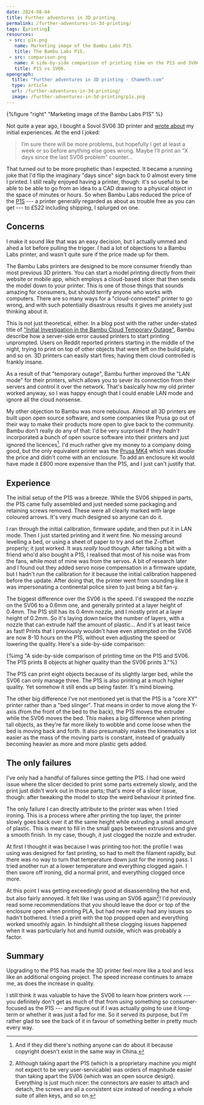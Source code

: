 ```yaml
---
date: 2024-08-04
title: Further adventures in 3D printing
permalink: /further-adventures-in-3d-printing/
tags: [printing]
resources:
 - src: p1s.png
   name: Marketing image of the Bambu Labs P1S
   title: The Bambu Labs P1S.
 - src: comparison.png
   name: A side-by-side comparison of printing time on the P1S and SV06. The P1S prints 8 objects at higher quality than the SV06 prints 3.
   title: P1S vs SV06.
opengraph:
  title: "Further adventures in 3D printing · Chameth.com"
  type: article
  url: /further-adventures-in-3d-printing/
  image: /further-adventures-in-3d-printing/p1s.png
---
```


{%figure "right" "Marketing image of the Bambu Labs P1S" %}

Not quite a year ago, I bought a Sovol SV06 3D printer and [wrote about](/adventures-in-3d-printing/)
my initial experiences. At the end I joked:

> I’m sure there will be more problems, but hopefully I get at least a week or
> so before anything else goes wrong. Maybe I’ll print an “X days since the
> last SV06 problem” counter…

That turned out to be more prophetic than I expected. It became a running joke
that I'd flip the imaginary "days since" sign back to 0 almost every time I
printed. I still really enjoyed having a printer, though: it's so useful to
be able to be able to go from an idea to a CAD drawing to a physical object
in the space of minutes or hours. So when Bambu Labs reduced the price of the
[P1S](https://uk.store.bambulab.com/products/p1s) --- a printer generally regarded
as about as trouble free as you can get --- to £522 including shipping, I splurged on one.

## Concerns

I make it sound like that was an easy decision, but I actually ummed and ahed
a lot before pulling the trigger. I had a lot of objections to a Bambu Labs
printer, and wasn't quite sure if the price made up for them.

<!--more-->

The Bambu Labs printers are designed to be more consumer friendly than most
previous 3D printers. You can start a model printing directly from their
website or mobile app, which employs a cloud-based slicer that then sends the
model down to your printer. This is one of those things that sounds amazing for
consumers, but should terrify anyone who works with computers. There are so many
ways for a "cloud-connected" printer to go wrong, and with such potentially
disastrous results it gives me anxiety just thinking about it.

This is not just theoretical, either. In a blog post with the rather under-stated
title of ["Initial Investigation in the Bambu Cloud Temporary Outage"](https://blog.bambulab.com/cloud-temporary-outage-investigation/),
Bambu describe how a server-side error caused printers to start printing unprompted.
Users on Reddit reported printers starting in the middle of the night, trying
to print on top of other objects that were left on the build plate, and so on.
3D printers can easily start fires; having them cloud controlled is frankly
insane.

As a result of that "temporary outage", Bambu further improved the "LAN mode"
for their printers, which allows you to sever its connection from their servers
and control it over the network. That's basically how my old printer worked
anyway, so I was happy enough that I could enable LAN mode and ignore all the
cloud nonsense.

My other objection to Bambu was more nebulous. Almost all 3D printers are built
upon open source software, and some companies like Prusa go out of their way to
make their products more open to give back to the community. Bambu don't really
do any of that: I'd be very surprised if they _hadn't_ incorporated a bunch of
open source software into their printers and just ignored the licences[^1]. I'd
much rather give my money to a company doing good, but the only equivalent
printer was the [Prusa MK4](https://www.prusa3d.com/product/original-prusa-mk4-2/)
which was _double_ the price and didn't come with an enclosure. To add an
enclosure kit would have made it £800 more expensive than the P1S, and I just
can't justify that.

## Experience

The initial setup of the P1S was a breeze. While the SV06 shipped in parts, the
P1S came fully assembled and just needed some packaging and retaining screws
removed. These were all clearly marked with large coloured arrows. It's very
much designed so anyone can do it.

I ran through the initial calibration, firmware update, and then put it
in LAN mode. Then I just started printing and it went fine. No messing around
levelling a bed, or using a sheet of paper to try and set the Z-offset properly;
it just worked. It was _really_ loud though. After talking a bit with a friend
who'd also bought a P1S, I realised that most of his noise was from the fans,
while most of mine was from the servos. A bit of research later and I found out
they added servo noise compensation in a firmware update, but I hadn't run the
calibration for it because the initial calibration happened before the update.
After doing that, the printer went from sounding like it was impersonating a
continental police siren to just being a bit fan-y.

The biggest difference over the SV06 is the speed. I'd swapped the nozzle on the
SV06 to a 0.6mm one, and generally printed at a layer height of 0.4mm. The P1S
still has its 0.4mm nozzle, and I mostly print at a layer height of 0.2mm. So
it's laying down twice the number of layers, with a nozzle that can extrude
half the amount of plastic… And it's at least twice as fast! Prints that I
previously wouldn't have even attempted on the SV06 are now 8-10 hours on the
P1S, without even adjusting the speed or lowering the quality. Here's a
side-by-side comparison:

{%img "A side-by-side comparison of printing time on the P1S and SV06. The P1S prints 8 objects at higher quality than the SV06 prints 3."%}

The P1S can print eight objects because of its slightly larger bed, while the
SV06 can only manage three. The P1S is also printing at a much higher quality.
Yet somehow it still ends up being faster. It's mind blowing.

The other big difference I've not mentioned yet is that the P1S is a "core XY"
printer rather than a "bed slinger". That means in order to move along the
Y-axis (from the front of the bed to the back), the P1S moves the extruder
while the SV06 moves the bed. This makes a big difference when printing tall
objects, as they're far more likely to wobble and come loose when the bed is
moving back and forth. It also presumably makes the kinematics a lot easier
as the mass of the moving parts is constant, instead of gradually becoming
heavier as more and more plastic gets added.

## The only failures

I've only had a handful of failures since getting the P1S. I had one weird
issue where the slicer decided to print some parts extremely slowly, and the
print just didn't work out in those parts; that's more of a slicer issue,
though: after tweaking the model to stop the weird behaviour it printed fine.

The only failure I can directly attribute to the printer was when I tried
ironing. This is a process where after printing the top layer, the printer
slowly goes back over it at the same height while extruding a small amount of
plastic. This is meant to fill in the small gaps between extrusions and give
a smooth finish. In my case, though, it just clogged the nozzle and extruder.

At first I thought it was because I was printing too hot: the profile I was
using was designed for fast printing, so had to melt the filament rapidly, but
there was no way to turn that temperature down just for the ironing pass. I
tried another run at a lower temperature and everything clogged again. I then
swore off ironing, did a normal print, and everything clogged once more.

At this point I was getting exceedingly good at disassembling the hot end, but
also fairly annoyed. It felt like I was using an SV06 again[^2]! I'd previously
read some recommendations that you should leave the door or top of the enclosure
open when printing PLA, but had never really had any issues so hadn't bothered.
I tried a print with the top propped open and everything worked smoothly again.
In hindsight all these clogging issues happened when it was particularly hot
and humid outside, which was probably a factor.

## Summary

Upgrading to the P1S has made the 3D printer feel more like a tool and less like
an additional ongoing project. The speed increase continues to amaze me, as
does the increase in quality.

I still think it was valuable to have the SV06 to learn how printers work --- you
definitely don't get as much of that from using something so consumer-focused
as the P1S --- and figure out if I was actually going to use it long-term or
whether it was just a fad for me. So it served its purpose, but I'm rather
glad to see the back of it in favour of something better in pretty much every
way.

[^1]: And if they did there's nothing anyone can do about it because copyright
doesn't exist in the same way in China.

[^2]: Although taking apart the P1S (which is a proprietary machine you might
not expect to be very user-servicable) was orders of magnitude easier than taking
apart the SV06 (which was an open source design). Everything is just much nicer:
the connectors are easier to attach and detach, the screws are all a consistent
size instead of needing a whole suite of allen keys, and so on.